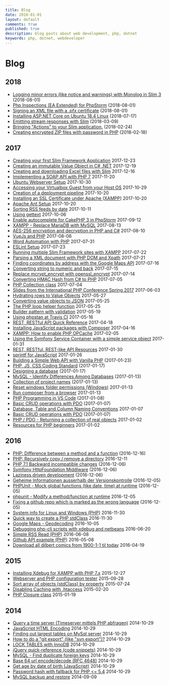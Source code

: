 ```yaml
---
title: Blog
date: 2018-01-01
layout: default
comments: true
published: true
description: blog posts about web development, php, dotnet
keywords: php, dotnet, webdeveloper
---
```


# Blog

## 2018

* [Logging minor errors (like notice and warnings) with Monolog in Slim 3](https://odan.github.io/2018/10/28/logging-minor-errors-like-notice-and-warnings-with-monolog-in-slim-3.html) (2018-08-01)
* [Php Inspections (EA Extended) for PhpStorm](https://odan.github.io/2018/08/01/php-inspections-ea-extended-for-phpstorm.html) (2018-08-01)
* [Signing an XML file with a .pfx certificate](https://odan.github.io/2018/08/01/signing-an-xml-file-with-a-pfx-certificate.html) (2018-08-01)
* [Installing ASP.NET Core on Ubuntu 18.4 Linux](https://odan.github.io/2018/07/17/aspnet-core-2-ubuntu-setup.html) (2018-07-17)
* [Emitting stream responses with Slim](https://gist.github.com/odan/602e3b2e16cff25c0b90c37e4badeaa6) (2018-03-09)
* [Bringing "Actions" to your Slim application.](https://gist.github.com/odan/0b77e09444d0841fdc9098d004b83075) (2018-02-24)
* [Creating encrypted ZIP files with password in PHP](https://gist.github.com/odan/890ee6bb265b2c836e4eb87d482fb948) (2018-02-18)

## 2017

* [Creating your first Slim Framework Application](https://gist.github.com/odan/d2b889c350aa2ea0ff8e5ca93ce588a2) 2017-12-23
* [Creating an immutable Value Object in C# .NET](https://gist.github.com/odan/d5cf4e85c2af7419ae123ab19a520fa0) 2017-12-19
* [Creating and downloading Excel files with Slim](https://gist.github.com/odan/a7a1eb3c876c9c5b2ffd2db55f29fdb8) 2017-12-16
* [Implementing a SOAP API with PHP 7](https://gist.github.com/odan/1a736eefabe893fa66e4befeb226dcc8) 2017-11-20
* [Ubuntu Webserver Setup](https://gist.github.com/odan/dcf6c3155899677ee88a4f7db5aac284) 2017-10-30
* [Accessing your Virtualbox Guest from your Host OS](https://gist.github.com/odan/48fc744434ec6566ca9f7a993f4a7ffb) 2017-10-29
* [Creation of a deployment pipeline](https://gist.github.com/odan/03312408364253a6a62fa85e6cb2f8c7) 2017-10-20
* [Installing an SSL Certificate under Apache (XAMPP)](https://gist.github.com/odan/eb670845e6b6778b0c9ce2470846484f) 2017-10-20
* [Apache Ant Setup](https://gist.github.com/odan/8296a618efdb6f007bac3bc6ec77e57c) 2017-10-20
* [Sorting RSS feeds by date](https://gist.github.com/odan/03a31a529f6a94899fcf90e4e7472bdf) 2017-10-11
* [Using gettext](https://gist.github.com/odan/04bd27002b43b48b69a3e8cbd6a65392) 2017-10-06
* [Enable autocomplete for CakePHP 3 in PhpStorm](https://gist.github.com/odan/ec125bfbf31a31351f543608b0c6138f) 2017-09-12
* [XAMPP - Replace MariaDB with MySQL](https://gist.github.com/odan/c799417460470c3776ffa8adce57eece) 2017-08-13
* [AES-256 encryption and decryption in PHP and C#](https://odan.github.io/2017/08/10/aes-256-encryption-and-decryption-in-php-and-csharp.html) 2017-08-10
* [VueJs and PHP](https://gist.github.com/odan/066d9848b72cdd4f0feff1b592696eab) 2017-08-06
* [Word Automation with PHP](https://gist.github.com/odan/f65629d7bb8014cc912e97647484eb2c) 2017-07-31
* [ESLint Setup](https://gist.github.com/odan/4d2f47398b0533125c25022e0c69535b) 2017-07-23
* [Running multiple Slim Framework sites with XAMPP](https://gist.github.com/odan/4d7475f15bddec50e3092854b85a3d73) 2017-07-22
* [Parsing a XML document with PHP DOM and Xpath](https://gist.github.com/odan/6aeb43a9f9c3fbd332d364c175a760fc) 2017-07-21
* [Finding coordinates by address with the Google Maps API](https://gist.github.com/odan/594e624e2ec15f70dd8ed07bff1341c1) 2017-07-16
* [Converting string to numeric and back](https://gist.github.com/odan/b1a2dccedfa6614ed76a7135db7395dd) 2017-07-15
* [Replace mcrypt\_encrypt with openssl\_encrypt](https://odan.github.io/2017/07/14/replace-mcrypt-encrypt-with-openssl-encrypt.html) 2017-07-14
* [Converting HMAC Hash from C# to PHP](https://gist.github.com/odan/4ec0810a073be1d1b5c3543f2157580f) 2017-07-05
* [PHP Collection class](https://gist.github.com/odan/545be6c564271e45bd23f71d8590b9c8) 2017-07-04
* [Slides from the International PHP Conference Spring 2017](https://gist.github.com/odan/355884aa7aae90fdc4a5ed6aba87f1f0) 2017-06-03
* [Hydrating rows to Value Objects](https://gist.github.com/odan/ce1ecb1f665a0b6d248262531fb8d31f) 2017-05-27
* [Converting value objects to JSON](https://gist.github.com/odan/84bbbda73a91f4496f1daf6e100cf83c) 2017-05-25
* [The PHP loop helper function](https://gist.github.com/odan/509d445a5222bf3cbcde01e139edc4fc) 2017-05-25
* [Builder pattern with validation](https://gist.github.com/odan/a42a33ddad373b073128cc5f02302c37) 2017-05-19
* [Using phpstan at Travis CI](https://gist.github.com/odan/fb64e19e5ff7bb6701746bd0fa8eb86f) 2017-05-16
* [REST, RESTful API Quick Reference](https://gist.github.com/odan/1d2ef018adb3ea5a0d3abb35406d2c65) 2017-04-18
* [Installing JavaScript packages with Composer](https://gist.github.com/odan/b5812c61d494d45becabaaf223875bb3) 2017-04-16
* [XAMPP: How to enable PHP OPCache](https://gist.github.com/odan/07abee45c7439332264606dd5d5e1705) 2017-02-05
* [Using the Symfony Service Container with a simple service object](https://gist.github.com/odan/a7f8ed065ce3f268b69f13e360b30e04) 2017-01-31
* [REST, RESTful, REST-like API Resources](https://gist.github.com/odan/de7f5452fb165c2d27f20d1d16bfe54d) 2017-01-30
* [sprintf for JavaScript](https://gist.github.com/odan/d748176dfd18c8ba8e97fe4be4e3c0d0) 2017-01-26
* [Building a Simple Web API with Vanilla PHP](https://odan.github.io/2017/01/23/building-a-simple-web-api-with-vanilla-php.html) (2017-01-23)
* [PHP, JS, CSS Coding Standard](https://odan.github.io/2017/01/17/coding-standard.html) (2017-01-17)
* [Designing a database](https://odan.github.io/2017/01/17/designing-a-database.html) (2017-01-17)
* [MySQL - Identify Differences Among Databases](https://odan.github.io/2017/01/13/mysql-identify-differences-among-databases.html) (2017-01-13)
* [Collection of project names](https://odan.github.io/2017/01/13/collection-of-project-names.html) (2017-01-13)
* [Reset windows folder permissions (Windows)](https://gist.github.com/odan/d96e9069a10fdaf2e4aa39247f99cafa) 2017-01-13
* [Run composer from a browser](https://gist.github.com/odan/3f5b2748f516398e93cb36716d38b6b5) 2017-01-13
* [PHP Programming in VS Code](https://odan.github.io/2017/01/08/php-programming-in-vs-code.html) (2017-01-08)
* [Basic CRUD operations with PDO](https://odan.github.io/2017/01/07/basic-crud-operations-with-pdo.html) (2017-01-07)
* [Database, Table and Column Naming Conventions](https://gist.github.com/odan/09541aafcaf9a1fa808c8cb0dd956b36) 2017-01-07
* [Basic CRUD operations with PDO](https://odan.github.io/2017/01/07/basic-crud-operations-with-pdo.html) (2017-01-07)
* [PHP / PDO - Returning a collection of real objects](https://gist.github.com/odan/b758d68ac8da82cc1ab0326cddfd950f) 2017-01-02
* [Resources for PHP beginners](https://github.com/odan/learn-php) 2017-01-02

## 2016

* [PHP: Difference between a method and a function](https://odan.github.io/2016/12/16/php-difference-between-a-method-and-a-function.html) (2016-12-16)
* [PHP: Recursively copy / remove a directory](https://gist.github.com/odan/f3b939cbe802bb039ff44c407da0cff6) 2016-12-11
* [PHP 7.1 Backward incompatible changes](https://odan.github.io/2016/12/06/php-7-1-backward-incompatible-changes.html) (2016-12-06)
* [Symfony HttpFoundation Middlware](https://odan.github.io/2016/12/06/symfony-httpfoundation-middlware.html) (2016-12-06)
* [Laziness driven development](https://odan.github.io/2016/12/06/laziness-driven-development.html) (2016-12-06)
* [Geheime Informationen ausserhalb der Versionskontrolle](https://odan.github.io/2016/12/05/geheime-informationen-ausserhalb-der-versionskontrolle.html) (2016-12-05)
* [PHPUnit - Mock global functions (like date, time) at runtime](https://odan.github.io/2016/12/05/phpunit-mock-global-functions-like-date-time-at-runtime.html) (2016-12-05)
* [phpunit - Modify a method/function at runtime](https://odan.github.io/2016/12/05/phpunit-mock-class-methods.html) 2016-12-05
* [Fixing a github repo which is marked as the wrong language](https://odan.github.io/2016/12/05/fixing-a-github-repo-which-is-marked-as-the-wrong-language.html) (2016-12-05)
* [System info for Linux and Windows (PHP)](https://gist.github.com/odan/cedbd5431544d7bdd9e5d4072db9fe7c) 2016-11-30
* [Quick way to create a PHP stdClass](https://gist.github.com/odan/922b538ca5e69c6788e1a88a99226b92) 2016-11-30
* [Google Maps - Geodecoding](https://gist.github.com/odan/8abc876778722f57cad30acf49d08c55) 2016-10-05
* [Debugging php-cli scripts with xdebug and netbeans](https://gist.github.com/odan/49d6f4d3df7374fe77dbea80f9b9f5cf) 2016-06-20
* [Simple RSS Read (PHP)](https://gist.github.com/odan/d3024c50b752774754b8b8e2a6e266bc) 2016-06-08
* [Github API example (PHP)](https://gist.github.com/odan/e4b83b5dce16efe25f836ec41cf02c5a) 2016-05-08
* [Download all dilbert comics from 1900-1-1 til today](https://gist.github.com/odan/6587e96ef001fcddf2dfb14ae5c23024) 2016-04-19

## 2015

* [Installing Xdebug for XAMPP with PHP 7.x](https://gist.github.com/odan/1abe76d373a9cbb15bed) 2015-12-27
* [Webserver and PHP configuration tester](https://gist.github.com/odan/64606e3668eac0e13afc) 2015-09-28
* [Sort array of objects (stdClass) by property](https://gist.github.com/odan/3389621c6942c7497eac) 2015-07-24
* [Disabling Caching with .htaccess](https://gist.github.com/odan/83f32f6c36cf4eeb1041) 2015-02-20
* [PHP Closure class](https://gist.github.com/odan/059100d88bfedf2bf2f7) 2015-01-19

## 2014

* [Query a time server (Timeserver mittels PHP abfragen)](https://gist.github.com/odan/edfc1e1596b56ac2dd9f) 2014-10-29
* [JavaScript HTML Encoding](https://gist.github.com/odan/07993ee0ea18485af0fe) 2014-10-29
* [Finding out largest tables on MySql server](https://gist.github.com/odan/76ef4b2851f66a5e5107) 2014-10-29
* [How to do a "git export" (like "svn export")?](https://gist.github.com/odan/f0c08b8505ec5e335ade) 2014-10-29
* [LOCK TABLES with InnoDB](https://gist.github.com/odan/782855026e38992ebd9e) 2014-10-29
* [jQuery quick-reference (code snippets)](https://gist.github.com/odan/5237d7e09e4e294ec5f7) 2014-10-29
* [MySQL - Find duplicate foreign keys](https://gist.github.com/odan/83371fc470fe6a9642a8) 2014-10-29
* [Base 64 url encode/decode (RFC 4648)](https://gist.github.com/odan/4b891d14c474c3e3e6df) 2014-10-29
* [Get age by date of birth (JavaScript)](https://gist.github.com/odan/f2efa7790e70582f4cce) 2014-10-29
* [Password hash with fallback for PHP <= 5.4](https://gist.github.com/odan/1d4ff4c4088e906a5a49) 2014-10-29
* [MySQL backup and restore](https://gist.github.com/odan/71150aa73f9f3e87b5fb) 2014-09-09



